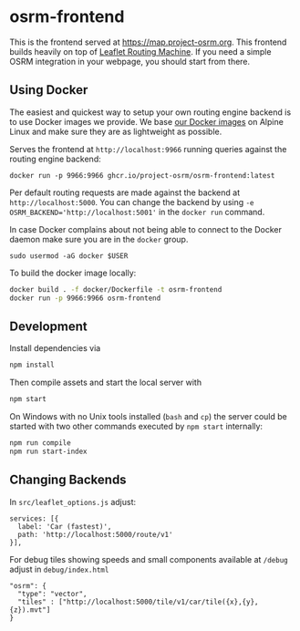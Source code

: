 # osrm-frontend

This is the frontend served at https://map.project-osrm.org.
This frontend builds heavily on top of [Leaflet Routing Machine](https://github.com/perliedman/leaflet-routing-machine).
If you need a simple OSRM integration in your webpage, you should start from there.


## Using Docker

The easiest and quickest way to setup your own routing engine backend is to use Docker images we provide.
We base [our Docker images](https://hub.docker.com/r/osrm/osrm-frontend/) on Alpine Linux and make sure they are as lightweight as possible.

Serves the frontend at `http://localhost:9966` running queries against the routing engine backend:

```
docker run -p 9966:9966 ghcr.io/project-osrm/osrm-frontend:latest
```

Per default routing requests are made against the backend at `http://localhost:5000`.
You can change the backend by using `-e OSRM_BACKEND='http://localhost:5001'` in the `docker run` command.

In case Docker complains about not being able to connect to the Docker daemon make sure you are in the `docker` group.

```
sudo usermod -aG docker $USER
```

To build the docker image locally:

```bash
docker build . -f docker/Dockerfile -t osrm-frontend
docker run -p 9966:9966 osrm-frontend
```

## Development

Install dependencies via

```bash
npm install
```

Then compile assets and start the local server with

```bash
npm start
```

On Windows with no Unix tools installed (`bash` and `cp`) the server could be started with two other commands
executed by `npm start` internally:

```bash
npm run compile
npm run start-index
```

## Changing Backends

In `src/leaflet_options.js` adjust:

```
services: [{
  label: 'Car (fastest)',
  path: 'http://localhost:5000/route/v1'
}],
```

For debug tiles showing speeds and small components available at `/debug` adjust in `debug/index.html`

```
"osrm": {
  "type": "vector",
  "tiles" : ["http://localhost:5000/tile/v1/car/tile({x},{y},{z}).mvt"]
}
```
